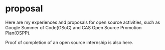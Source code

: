 # proposal

Here are my  experiences and proposals for open source activities, such as Google Summer of Code(GSoC) and CAS Open Source Promotion Plan(OSPP).

Proof of completion of an open source internship is also here.
